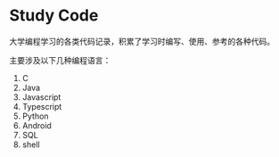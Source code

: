 # Study Code

大学编程学习的各类代码记录，积累了学习时编写、使用、参考的各种代码。

主要涉及以下几种编程语言：

1. C
2. Java
3. Javascript
4. Typescript
5. Python
6. Android
7. SQL
8. shell
